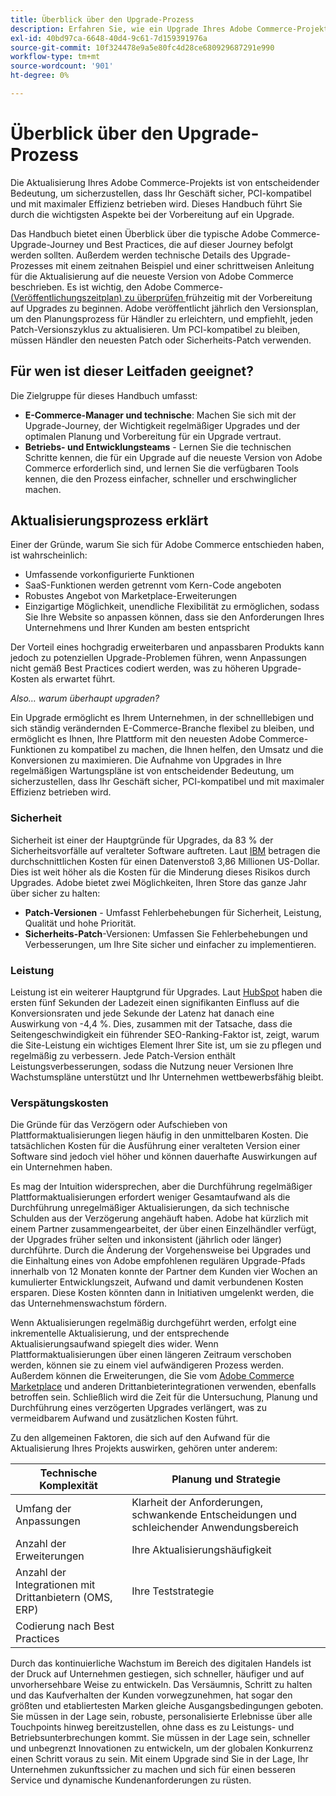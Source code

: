 ```yaml
---
title: Überblick über den Upgrade-Prozess
description: Erfahren Sie, wie ein Upgrade Ihres Adobe Commerce-Projekts Ihre Storefront sicher und effizient hält. Entdecken Sie Best Practices für die Planung und Ausführung erfolgreicher Upgrades.
exl-id: 40bd97ca-6648-40d4-9c61-7d159391976a
source-git-commit: 10f324478e9a5e80fc4d28ce680929687291e990
workflow-type: tm+mt
source-wordcount: '901'
ht-degree: 0%

---
```


# Überblick über den Upgrade-Prozess

Die Aktualisierung Ihres Adobe Commerce-Projekts ist von entscheidender Bedeutung, um sicherzustellen, dass Ihr Geschäft sicher, PCI-kompatibel und mit maximaler Effizienz betrieben wird. Dieses Handbuch führt Sie durch die wichtigsten Aspekte bei der Vorbereitung auf ein Upgrade.

Das Handbuch bietet einen Überblick über die typische Adobe Commerce-Upgrade-Journey und Best Practices, die auf dieser Journey befolgt werden sollten. Außerdem werden technische Details des Upgrade-Prozesses mit einem zeitnahen Beispiel und einer schrittweisen Anleitung für die Aktualisierung auf die neueste Version von Adobe Commerce beschrieben. Es ist wichtig, den Adobe Commerce-[ (Veröffentlichungszeitplan) zu überprüfen ](../release/schedule.md) frühzeitig mit der Vorbereitung auf Upgrades zu beginnen. Adobe veröffentlicht jährlich den Versionsplan, um den Planungsprozess für Händler zu erleichtern, und empfiehlt, jeden Patch-Versionszyklus zu aktualisieren. Um PCI-kompatibel zu bleiben, müssen Händler den neuesten Patch oder Sicherheits-Patch verwenden.

## Für wen ist dieser Leitfaden geeignet?

Die Zielgruppe für dieses Handbuch umfasst:

- **E-Commerce-Manager und technische**: Machen Sie sich mit der Upgrade-Journey, der Wichtigkeit regelmäßiger Upgrades und der optimalen Planung und Vorbereitung für ein Upgrade vertraut.
- **Betriebs- und Entwicklungsteams** - Lernen Sie die technischen Schritte kennen, die für ein Upgrade auf die neueste Version von Adobe Commerce erforderlich sind, und lernen Sie die verfügbaren Tools kennen, die den Prozess einfacher, schneller und erschwinglicher machen.

## Aktualisierungsprozess erklärt

Einer der Gründe, warum Sie sich für Adobe Commerce entschieden haben, ist wahrscheinlich:

- Umfassende vorkonfigurierte Funktionen
- SaaS-Funktionen werden getrennt vom Kern-Code angeboten
- Robustes Angebot von Marketplace-Erweiterungen
- Einzigartige Möglichkeit, unendliche Flexibilität zu ermöglichen, sodass Sie Ihre Website so anpassen können, dass sie den Anforderungen Ihres Unternehmens und Ihrer Kunden am besten entspricht

Der Vorteil eines hochgradig erweiterbaren und anpassbaren Produkts kann jedoch zu potenziellen Upgrade-Problemen führen, wenn Anpassungen nicht gemäß Best Practices codiert werden, was zu höheren Upgrade-Kosten als erwartet führt.

_Also… warum überhaupt upgraden?_

Ein Upgrade ermöglicht es Ihrem Unternehmen, in der schnelllebigen und sich ständig verändernden E-Commerce-Branche flexibel zu bleiben, und ermöglicht es Ihnen, Ihre Plattform mit den neuesten Adobe Commerce-Funktionen zu kompatibel zu machen, die Ihnen helfen, den Umsatz und die Konversionen zu maximieren. Die Aufnahme von Upgrades in Ihre regelmäßigen Wartungspläne ist von entscheidender Bedeutung, um sicherzustellen, dass Ihr Geschäft sicher, PCI-kompatibel und mit maximaler Effizienz betrieben wird.

### Sicherheit

Sicherheit ist einer der Hauptgründe für Upgrades, da 83 % der Sicherheitsvorfälle auf veralteter Software auftreten. Laut [IBM](https://www.ibm.com/reports/data-breach) betragen die durchschnittlichen Kosten für einen Datenverstoß 3,86 Millionen US-Dollar. Dies ist weit höher als die Kosten für die Minderung dieses Risikos durch Upgrades. Adobe bietet zwei Möglichkeiten, Ihren Store das ganze Jahr über sicher zu halten:

- **Patch-Versionen** - Umfasst Fehlerbehebungen für Sicherheit, Leistung, Qualität und hohe Priorität.
- **Sicherheits-Patch**-Versionen: Umfassen Sie Fehlerbehebungen und Verbesserungen, um Ihre Site sicher und einfacher zu implementieren.

### Leistung

Leistung ist ein weiterer Hauptgrund für Upgrades. Laut [HubSpot](https://blog.hubspot.com/marketing/page-load-time-conversion-rates) haben die ersten fünf Sekunden der Ladezeit einen signifikanten Einfluss auf die Konversionsraten und jede Sekunde der Latenz hat danach eine Auswirkung von -4,4 %. Dies, zusammen mit der Tatsache, dass die Seitengeschwindigkeit ein führender SEO-Ranking-Faktor ist, zeigt, warum die Site-Leistung ein wichtiges Element Ihrer Site ist, um sie zu pflegen und regelmäßig zu verbessern. Jede Patch-Version enthält Leistungsverbesserungen, sodass die Nutzung neuer Versionen Ihre Wachstumspläne unterstützt und Ihr Unternehmen wettbewerbsfähig bleibt.

### Verspätungskosten

Die Gründe für das Verzögern oder Aufschieben von Plattformaktualisierungen liegen häufig in den unmittelbaren Kosten. Die tatsächlichen Kosten für die Ausführung einer veralteten Version einer Software sind jedoch viel höher und können dauerhafte Auswirkungen auf ein Unternehmen haben.

Es mag der Intuition widersprechen, aber die Durchführung regelmäßiger Plattformaktualisierungen erfordert weniger Gesamtaufwand als die Durchführung unregelmäßiger Aktualisierungen, da sich technische Schulden aus der Verzögerung angehäuft haben. Adobe hat kürzlich mit einem Partner zusammengearbeitet, der über einen Einzelhändler verfügt, der Upgrades früher selten und inkonsistent (jährlich oder länger) durchführte. Durch die Änderung der Vorgehensweise bei Upgrades und die Einhaltung eines von Adobe empfohlenen regulären Upgrade-Pfads innerhalb von 12 Monaten konnte der Partner dem Kunden vier Wochen an kumulierter Entwicklungszeit, Aufwand und damit verbundenen Kosten ersparen. Diese Kosten könnten dann in Initiativen umgelenkt werden, die das Unternehmenswachstum fördern.

Wenn Aktualisierungen regelmäßig durchgeführt werden, erfolgt eine inkrementelle Aktualisierung, und der entsprechende Aktualisierungsaufwand spiegelt dies wider. Wenn Plattformaktualisierungen über einen längeren Zeitraum verschoben werden, können sie zu einem viel aufwändigeren Prozess werden. Außerdem können die Erweiterungen, die Sie vom [Adobe Commerce Marketplace](https://marketplace.magento.com/) und anderen Drittanbieterintegrationen verwenden, ebenfalls betroffen sein. Schließlich wird die Zeit für die Untersuchung, Planung und Durchführung eines verzögerten Upgrades verlängert, was zu vermeidbarem Aufwand und zusätzlichen Kosten führt.

Zu den allgemeinen Faktoren, die sich auf den Aufwand für die Aktualisierung Ihres Projekts auswirken, gehören unter anderem:

| Technische Komplexität | Planung und Strategie |
|-----------------------------------------------------------|--------------------------------------------------------------|
| Umfang der Anpassungen | Klarheit der Anforderungen, schwankende Entscheidungen und schleichender Anwendungsbereich |
| Anzahl der Erweiterungen | Ihre Aktualisierungshäufigkeit |
| Anzahl der Integrationen mit Drittanbietern (OMS, ERP) | Ihre Teststrategie |
| Codierung nach Best Practices |                                                              |

Durch das kontinuierliche Wachstum im Bereich des digitalen Handels ist der Druck auf Unternehmen gestiegen, sich schneller, häufiger und auf unvorhersehbare Weise zu entwickeln. Das Versäumnis, Schritt zu halten und das Kaufverhalten der Kunden vorwegzunehmen, hat sogar den größten und etabliertesten Marken gleiche Ausgangsbedingungen geboten. Sie müssen in der Lage sein, robuste, personalisierte Erlebnisse über alle Touchpoints hinweg bereitzustellen, ohne dass es zu Leistungs- und Betriebsunterbrechungen kommt. Sie müssen in der Lage sein, schneller und unbegrenzt Innovationen zu entwickeln, um der globalen Konkurrenz einen Schritt voraus zu sein. Mit einem Upgrade sind Sie in der Lage, Ihr Unternehmen zukunftssicher zu machen und sich für einen besseren Service und dynamische Kundenanforderungen zu rüsten.
